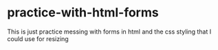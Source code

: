 # practice-with-html-forms
This is just practice messing with forms in html and the css styling that I could use for resizing
